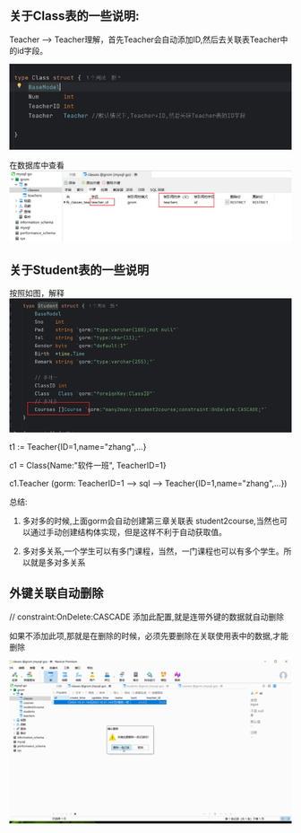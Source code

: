 
## 关于Class表的一些说明:

Teacher -->  Teacher理解，首先Teacher会自动添加ID,然后去关联表Teacher中的id字段。

![](./images/img001.png)

在数据库中查看
![](./images/img002.png)


## 关于Student表的一些说明
按照如图，解释
![](./images/img003.png)


t1 := Teacher{ID=1,name="zhang",...}

c1 = Class{Name:"软件一班", TeacherID=1}

c1.Teacher (gorm: TeacherID=1 --> sql --> Teacher{ID=1,name="zhang",...})

总结: 

1) 多对多的时候,上面gorm会自动创建第三章关联表 student2course,当然也可以通过手动创建结构体实现，但是这样不利于自动获取值。

2) 多对多关系,一个学生可以有多门课程，当然，一门课程也可以有多个学生。所以就是多对多关系

## 外键关联自动删除

// constraint:OnDelete:CASCADE 添加此配置,就是连带外键的数据就自动删除

如果不添加此项,那就是在删除的时候，必须先要删除在关联使用表中的数据,才能删除

![](./images/image004.gif)